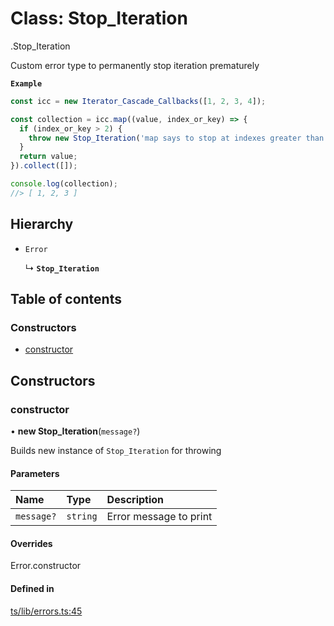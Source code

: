# Class: Stop\_Iteration

[<internal>](../modules/internal_.md).Stop_Iteration

Custom error type to permanently stop iteration prematurely

**`Example`**

```ts
const icc = new Iterator_Cascade_Callbacks([1, 2, 3, 4]);

const collection = icc.map((value, index_or_key) => {
  if (index_or_key > 2) {
    throw new Stop_Iteration('map says to stop at indexes greater than 2');
  }
  return value;
}).collect([]);

console.log(collection);
//> [ 1, 2, 3 ]
```

## Hierarchy

- `Error`

  ↳ **`Stop_Iteration`**

## Table of contents

### Constructors

- [constructor](internal_.Stop_Iteration.md#constructor)

## Constructors

### constructor

• **new Stop_Iteration**(`message?`)

Builds new instance of `Stop_Iteration` for throwing

#### Parameters

| Name | Type | Description |
| :------ | :------ | :------ |
| `message?` | `string` | Error message to print |

#### Overrides

Error.constructor

#### Defined in

[ts/lib/errors.ts:45](https://github.com/javascript-utilities/iterator-cascade-callbacks/blob/main/ts/lib/errors.ts#L45)

